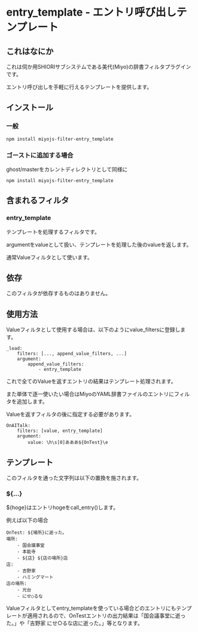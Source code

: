 entry_template - エントリ呼び出しテンプレート
========================================

これはなにか
----------------------------------------

これは伺か用SHIORIサブシステムである美代(Miyo)の辞書フィルタプラグインです。

エントリ呼び出しを手軽に行えるテンプレートを提供します。

インストール
----------------------------------------

### 一般

    npm install miyojs-filter-entry_template

### ゴーストに追加する場合

ghost/masterをカレントディレクトリとして同様に

    npm install miyojs-filter-entry_template

含まれるフィルタ
----------------------------------------

### entry_template

テンプレートを処理するフィルタです。

argumentをvalueとして扱い、テンプレートを処理した後のvalueを返します。

通常Valueフィルタとして使います。

依存
----------------------------------------

このフィルタが依存するものはありません。

使用方法
----------------------------------------

Valueフィルタとして使用する場合は、以下のようにvalue_filtersに登録します。

    _load:
    	filters: [..., append_value_filters, ...]
    	argument:
    		append_value_filters:
    			- entry_template

これで全てのValueを返すエントリの結果はテンプレート処理されます。

また単体で逐一使いたい場合はMiyoのYAML辞書ファイルのエントリにフィルタを追加します。

Valueを返すフィルタの後に指定する必要があります。

    OnAITalk:
    	filters: [value, entry_template]
    	argument:
    		value: \h\s[0]あああ${OnTest}\e

テンプレート
----------------------------------------

このフィルタを通った文字列は以下の置換を施されます。

### ${...}

${hoge}はエントリhogeをcall_entry()します。

例えば以下の場合

    OnTest: ${場所}に逝った。
    場所:
    	- 国会議事堂
    	- 本能寺
    	- ${店} ${店の場所}店
    店:
    	- 吉野家
    	- ハミングマート
    店の場所:
    	- 光台
    	- にせ○るな

Valueフィルタとしてentry_templateを使っている場合どのエントリにもテンプレートが適用されるので、OnTestエントリの出力結果は「国会議事堂に逝った。」や「吉野家 にせ○るな店に逝った。」等となります。
